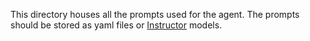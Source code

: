 This directory houses all the prompts used for the agent. The prompts should be stored as yaml files or [Instructor](https://github.com/instructor-ai/instructor) models.